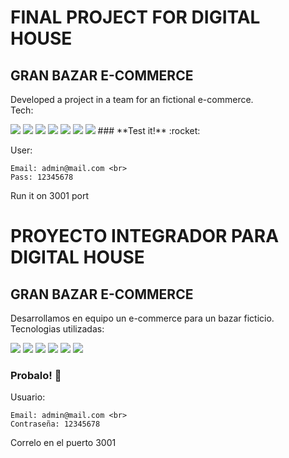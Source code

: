 # **FINAL PROJECT FOR DIGITAL HOUSE** 


## GRAN BAZAR E-COMMERCE ##

Developed a project in a team for an fictional e-commerce. <br>
Tech:


<img src="https://img.shields.io/badge/HTML5-E34F26?style=for-the-badge&logo=html5&logoColor=white">
<img src="https://img.shields.io/badge/CSS-239120?&style=for-the-badge&logo=css3&logoColor=white">
<img src="https://img.shields.io/badge/JavaScript-F7DF1E?style=for-the-badge&logo=javascript&logoColor=black">
<img src="https://img.shields.io/badge/Node.js-43853D?style=for-the-badge&logo=node.js&logoColor=white">
<img src="https://img.shields.io/badge/Express.js-404D59?style=for-the-badge">
<img src="https://img.shields.io/badge/MySQL-00000F?style=for-the-badge&logo=mysql&logoColor=white">

<img src="/img/all.png">
### **Test it!** :rocket:

User: 
``````
Email: admin@mail.com <br>
Pass: 12345678
``````

Run it on 3001 port




# **PROYECTO INTEGRADOR PARA DIGITAL HOUSE** 


## GRAN BAZAR E-COMMERCE ##

Desarrollamos en equipo un e-commerce para un bazar ficticio. <br>
Tecnologias utilizadas:


<img src="https://img.shields.io/badge/HTML5-E34F26?style=for-the-badge&logo=html5&logoColor=white">
<img src="https://img.shields.io/badge/CSS-239120?&style=for-the-badge&logo=css3&logoColor=white">
<img src="https://img.shields.io/badge/JavaScript-F7DF1E?style=for-the-badge&logo=javascript&logoColor=black">
<img src="https://img.shields.io/badge/Node.js-43853D?style=for-the-badge&logo=node.js&logoColor=white">
<img src="https://img.shields.io/badge/Express.js-404D59?style=for-the-badge">
<img src="https://img.shields.io/badge/MySQL-00000F?style=for-the-badge&logo=mysql&logoColor=white">


### **Probalo!** :rocket:

Usuario: 
``````
Email: admin@mail.com <br>
Contraseña: 12345678
``````

Correlo en el puerto 3001
